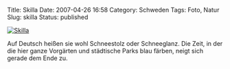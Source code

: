 Title: Skilla
Date: 2007-04-26 16:58
Category: Schweden
Tags: Foto, Natur
Slug: skilla
Status: published

[![Skilla](/pic/skilla_s.jpg "Skilla")](/pic/skilla_l.jpg)

Auf Deutsch heißen sie wohl Schneestolz oder Schneeglanz. Die Zeit, in
der die hier ganze Vorgärten und städtische Parks blau färben, neigt
sich gerade dem Ende zu.

